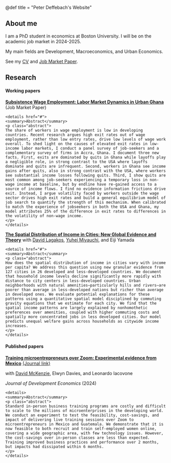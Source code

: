@def title = "Peter Deffebach's Website"

## About me

I am a PhD student in economics at Boston University. I will be on the academic job market in 2024-2025. 

My main fields are Development, Macroeconomics, and Urban Economics. 

See my [CV](/cv/cv_deffebach.pdf) and [Job Market Paper](/papers/deffebach_jmp.pdf).

## Research

#### Working papers

[**Subsistence Wage Employment: Labor Market Dynamics in Urban Ghana**](/papers/deffebach_jmp.pdf) (Job Market Paper)

~~~
<details href="#">
<summary>Abstract</summary>
<p class="abstract">
The share of workers in wage employment is low in developing countries. Recent research argues high exit rates out of wage employment, rather than low entry rates, drive low levels of wage work overall. To shed light on the causes of elevated exit rates in low-income labor markets, I conduct a panel survey of job-seekers and a complementary survey of firms in Accra, Ghana. I document three new facts. First, exits are dominated by quits in Ghana while layoffs play a negligible role, in strong contrast to the USA where layoffs dominate and quits are infrequent. Second, workers in Ghana see income gains after quits, also in strong contrast with the USA, where workers see substantial income losses following quits. Third, I show quits are most common among job-seekers experiencing a temporary loss in non-wage income at baseline, but by endline have re-gained access to a source of income flows. I find no evidence information frictions drive exit. Instead, I argue volatility faced by workers outside the wage sector drives high exit rates and build a general equilibrium model of job search to quantify the strength of this mechanism. When calibrated to match the experience of jobseekers in both the USA and Ghana, my model attributes 25% of the difference in exit rates to differences in the volatility of non-wage income. 
</p>
</details>
~~~

[**The Spatial Distribution of Income in Cities: New Global Evidence and Theory**](/papers/cities.pdf) with [David Lagakos](https://sites.google.com/site/davidlagakos/), [Yuhei Miyauchi](https://sites.google.com/view/yuhei-miyauchi/home), and Eiji Yamada 

~~~
<details href="#">
<summary>Abstract</summary>
<p class="abstract">
How does the spatial distribution of income in cities vary with income per capita? We address this question using new granular evidence from 127 cities in 26 developed and less-developed countries. We document that household income levels decline significantly more rapidly with distance to city centers in less-developed countries. Urban neighborhoods with natural amenities—particularly hills and rivers—are poorer than average in less-developed nations but richer than average in developed ones. We evaluate potential explanations for these patterns using a quantitative spatial model disciplined by commuting gravity equations that we estimate for each city. We find that the spatial income patterns are largely explained by nonhomothetic preferences over amenities, coupled with higher commuting costs and spatially more concentrated jobs in less developed cities. Our model predicts unequal welfare gains across households as citywide income increases.
</p>
</details>
~~~


#### Published papers

[**Training microentrepreneurs over Zoom: Experimental evidence from Mexico**](/papers/mexico.pdf) [(Journal link)](https://doi.org/10.1016/j.jdeveco.2023.103244)

with [David McKenzie](https://sites.google.com/site/decrgdmckenzie/), Elwyn Davies, and Leonardo Iacovone

*Journal of Development Economics* (2024)

~~~
<details>
<summary>Abstract</summary>
<p class="abstract">
Standard in-person business training programs are costly and difficult to scale to the millions of microenterprises in the developing world. We conduct an experiment to test the feasibility, cost-savings, and impact of delivering live training sessions over Zoom to microentrepreneurs in Mexico and Guatemala. We demonstrate that it is now feasible to both recruit and train self-employed women online, covering a wide geographic area, with few technology issues. However, the cost-savings over in-person classes are less than expected. Training improved business practices and performance over 2 months, but impacts had dissipated within 6 months.
</p>
</details>
~~~